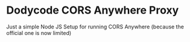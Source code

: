 # Dodycode CORS Anywhere Proxy
Just a simple Node JS Setup for running CORS Anywhere (because the official one is now limited)
